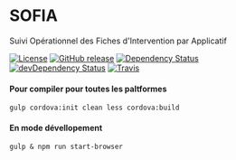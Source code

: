# SOFIA
Suivi Opérationnel des Fiches d'Intervention par Applicatif

[![License](https://img.shields.io/badge/license-MIT-red.svg)](https://github.com/adentes-org/SOFIA/blob/master/LICENSE.md)
[![GitHub release](https://img.shields.io/github/release/adentes-org/SOFIA.svg)](https://github.com/adentes-org/SOFIA/releases)
[![Dependency Status](https://david-dm.org/adentes-org/SOFIA.svg)](https://david-dm.org/adentes-org/SOFIA)
[![devDependency Status](https://david-dm.org/adentes-org/SOFIA/dev-status.svg)](https://david-dm.org/adentes-org/SOFIA#info=devDependencies)
[![Travis](https://api.travis-ci.org/adentes-org/SOFIA.svg?branch=master)](https://travis-ci.org/adentes-org/SOFIA)


#### Pour compiler pour toutes les paltformes
```
gulp cordova:init clean less cordova:build
```

#### En mode dévellopement
```
gulp & npm run start-browser
```

